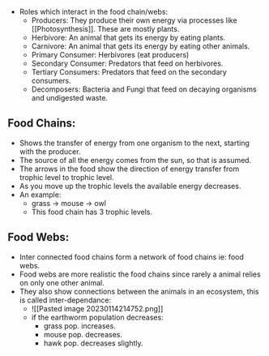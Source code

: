 - Roles which interact in the food chain/webs:
	- Producers: They produce their own energy via processes like [[Photosynthesis]]. These are mostly plants.
	- Herbivore: An animal that gets its energy by eating plants.
	- Carnivore: An animal that gets its energy by eating other animals.
	- Primary Consumer: Herbivores (eat producers)
	- Secondary Consumer: Predators that feed on herbivores.
	- Tertiary Consumers: Predators that feed on the secondary consumers.
	- Decomposers: Bacteria and Fungi that feed on decaying organisms and undigested waste.

## Food Chains:
- Shows the transfer of energy from one organism to the next, starting with the producer.
- The source of all the energy comes from the sun, so that is assumed.
- The arrows in the food show the direction of energy transfer from trophic level to trophic level.
- As you move up the trophic levels the available energy decreases.
- An example:
	- grass -> mouse -> owl
	- This food chain has 3 trophic levels.

## Food Webs:
- Inter connected food chains form a network of food chains ie: food webs.
- Food webs are more realistic the food chains since rarely a animal relies on only one other animal.
- They also show connections between the animals in an ecosystem, this is called inter-dependance:
	- ![[Pasted image 20230114214752.png]]
	- if the earthworm population decreases:
		- grass pop. increases.
		- mouse pop. decreases.
		- hawk pop. decreases slightly.